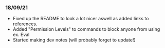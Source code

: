 ### 18/09/21
- Fixed up the README to look a lot nicer aswell as added links to references.
- Added "Permission Levels" to commands to block anyone from using ex. Eval
- Started making dev notes (will probably forget to update!)